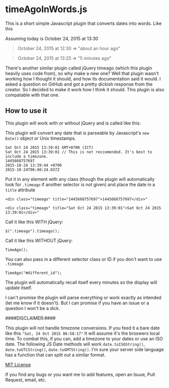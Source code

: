 # timeAgoInWords.js #

This is a short simple Javascript plugin that converts dates into words. Like this

Assuming today is October 24, 2015 at 13:30

> October 24, 2015 at 12:30 => "about an hour ago"

> October 24, 2015 at 13:25 => "5 minutes ago"

There's another similar plugin called jQuery timeago (which this plugin heavily uses code from), so why make a new one? Well that plugin wasn't working how I thought it should, and how its documentation said it would. I asked a question on GitHub and got a pretty dickish response from the creator. So I decided to make it work how I think it should. This plugin is also compatable with that one.

## How to use it ##

This plugin will work with or without jQuery and is called like this:

This plugin will convert any date that is parseable by Javascript's ```new Date()``` object or Unix timestamps.

    Sat Oct 24 2015 13:39:01 GMT+0700 (ICT)
    Sat Oct 24 2015 13:39:01 // This is not reccomended. It's best to include a timezone.
    1445668757697
    2015-10-24 13:39:44 +0700
    2015-10-24T06:40:24.037Z

Put it in any element with any class (though the plugin will automatically look for ```.timeago``` if another selector is not given) and place the date in a ```title``` attribute

    <div class="timeago" title="1445668757697">1445668757697</div>"

    <div class="timeago" title="Sat Oct 24 2015 13:39:01">Sat Oct 24 2015 13:39:01</div>"


Call it like this WITH jQuery:

    $(".timeago").timeago();

Call it like this WITHOUT jQuery:

    TimeAgo();

You can also pass in a different selector class or ID if you don't want to use ```.timeago```

    TimeAgo("#different_id");

The plugin will automatically recall itself every minutes so the display will update itself.

I can't promise the plugin will parse everything or work exactly as intended (let me know if it doesn't). But I can promise if you have an issue or a question I won't be a dick.

####DISCLAIMER:####

This plugin will not handle timezone conversions. If you feed it a bare date like this ```"Sat, 24 Oct 2015 06:58:17"``` It will assume it's the broswers local time. To combat this, if you can, add a timezone to your dates or use an ISO date. The following JS Date methods will work ```date.toISOString()```, ```date.toUTCString()```, ```date.toGMTString()```. I'm sure your server side language has a function that can split out a similar format.


[MIT License](http://www.opensource.org/licenses/mit-license.php)


If you find any bugs or you want me to add features, open an Isuue, Pull Request, email, etc.